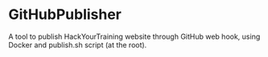 # GitHubPublisher

A tool to publish HackYourTraining website through GitHub web hook, using Docker and publish.sh script (at the root).